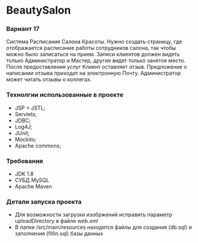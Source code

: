 # BeautySalon
<h3>Вариант 17</h3>
Система Расписания Салона Красоты. Нужно создать страницу, где отображается расписание работы сотрудников салона,
так чтобы можно было записаться на прием. Записи клиентов должен видеть только Администратор и Мастер, 
другие видят только занятое место. После предоставления услуг Клиент оставляет отзыв. 
Предложение о написании отзыва приходит на электронную Почту. 
Администратор может читать отзывы о коллегах.


<h3>Технолгии использованные в проекте</h3>
<ul>
<li>JSP + JSTL;</li>
<li>Servlets;</li>
<li>JDBC;</li>
<li>Log4J;</li>
<li>JUnit;</li>
<li>Mockito;</li>
<li>Apache commons;</li>
</ul>

<h3>Требования</h3>
<ul>
<li>JDK 1.8</li>
<li>СУБД MySQL</li>
<li>Apache Maven</li>
</ul>

<h3>Детали запуска проекта</h3>
<ul>
<li>Для возможности загрузки изобржений исправить параметр uploadDirectory в файле web.xml</li>
<li>В папке /src/main/resources находятся файлы для создания (db.sql) и заполнения (fillin.sql) базы данных</li>
</ul>
